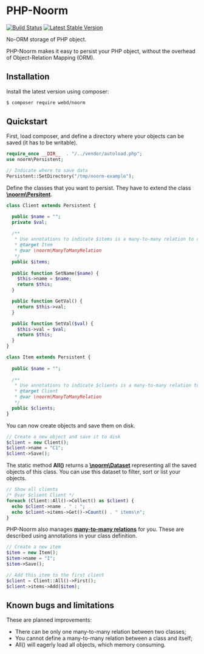 # PHP-Noorm
[![Build Status](https://travis-ci.org/tdebatty/php-noorm.svg?branch=master)](https://travis-ci.org/tdebatty/php-noorm) [![Latest Stable Version](https://img.shields.io/packagist/v/webd/noorm.svg)](https://packagist.org/packages/webd/noorm)

No-ORM storage of PHP object.

PHP-Noorm makes it easy to persist your PHP object, without the overhead of Object-Relation Mapping (ORM).

## Installation
Install the latest version using composer:

```bash
$ composer require webd/noorm
```

## Quickstart

First, load composer, and define a directory where your objects can be saved (it has to be writable).
```php
require_once __DIR__  . "/../vendor/autoload.php";
use noorm\Persistent;

// Indicate where to save data
Persistent::SetDirectory("/tmp/noorm-example");
```

Define the classes that you want to persist. They have to extend the class [**\noorm\Persitent**](./doc/persistent.md).
```php
class Client extends Persistent {

  public $name = "";
  private $val;
  
  /**
   * Use annotations to indicate $items is a many-to-many relation to class Item
   * @target Item
   * @var \noorm\ManyToManyRelation
   */
  public $items;
  
  public function SetName($name) {
    $this->name = $name;
    return $this;
  }

  public function GetVal() {
    return $this->val;
  }

  public function SetVal($val) {
    $this->val = $val;
    return $this;
  }
}

class Item extends Persistent {
  
  public $name = "";
  
  /**
   * Use annotations to indicate $clients is a many-to-many relation to Client
   * @target Client
   * @var \noorm\ManyToManyRelation
   */
  public $clients;
}
```

You can now create objects and save them on disk.
```php
// Create a new object and save it to disk
$client = new Client();
$client->name = "C1";
$client->Save();
```

The static method **All()** returns a [**\noorm\Dataset**](./doc/dataset.md) representing all the saved objects of this class. You can use this dataset to filter, sort or list your objects.
```php
// Show all clients
/* @var $client Client */
foreach (Client::All()->Collect() as $client) {
  echo $client->name . " : ";
  echo $client->items->Get()->Count() . " items\n";
}
```

PHP-Noorm also manages [**many-to-many relations**](./doc/many-to-many.md) for you. These are described using annotations in your class definition.
```php
// Create a new item
$item = new Item();
$item->name = "I";
$item->Save();

// Add this item to the first client
$client = Client::All()->First();
$client->items->Add($item);
```

## Known bugs and limitations

These are planned improvements:
- There can be only one many-to-many relation between two classes;
- You cannot define a many-to-many relation between a class and itself;
- All() will eagerly load all objects, which memory consuming.